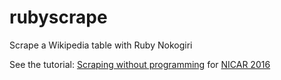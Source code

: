 # rubyscrape
Scrape a Wikipedia table with Ruby Nokogiri

See the tutorial: <a href="https://docs.google.com/presentation/d/1zMvbeYhZZmv_PBsXIJAvwjr9i2UujEgp76DjQOA_-u4/edit?usp=sharing">Scraping without programming</a> for <a href="http://www.ire.org/conferences/nicar2016/">NICAR 2016</a>
